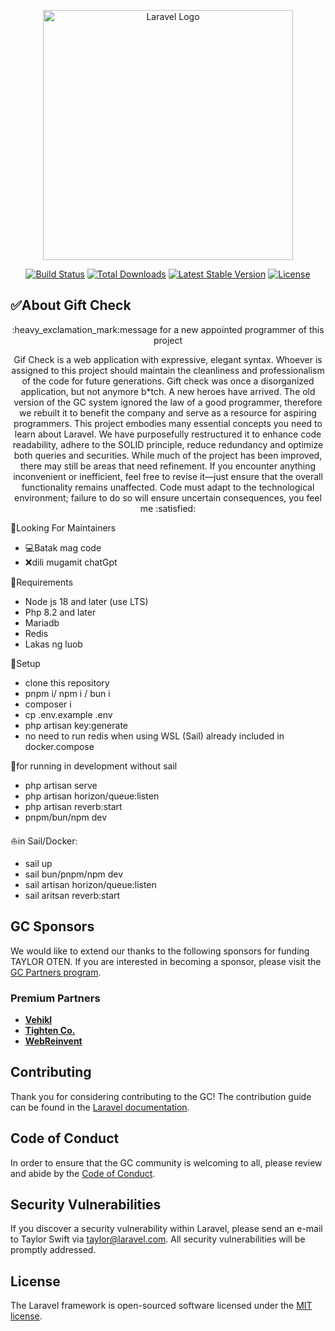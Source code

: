<p align="center"><a href="https://laravel.com" target="_blank"><img src="https://i.giphy.com/J0IZzqRxvrcmdZ4LgD.webp" width="400" alt="Laravel Logo"></a></p>

<p align="center">
<a href="https://github.com/laravel/framework/actions"><img src="https://github.com/laravel/framework/workflows/tests/badge.svg" alt="Build Status"></a>
<a href="https://packagist.org/packages/laravel/framework"><img src="https://img.shields.io/packagist/dt/laravel/framework" alt="Total Downloads"></a>
<a href="https://packagist.org/packages/laravel/framework"><img src="https://img.shields.io/packagist/v/laravel/framework" alt="Latest Stable Version"></a>
<a href="https://packagist.org/packages/laravel/framework"><img src="https://img.shields.io/packagist/l/laravel/framework" alt="License"></a>
</p>

## :white_check_mark:About Gift Check
<p align="center">
:heavy_exclamation_mark:message for a new appointed programmer of this project
<p align="center">
Gif Check is a web application with expressive, elegant syntax. Whoever is assigned to this project should maintain the cleanliness and professionalism of the code for future generations. Gift check was once a disorganized application, but not anymore b*tch. A new heroes have arrived. The old version of the GC system ignored the law of a good programmer, therefore we rebuilt it to benefit the company and serve as a resource for aspiring programmers.
This project embodies many essential concepts you need to learn about Laravel. We have purposefully restructured it to enhance code readability, adhere to the SOLID principle, reduce redundancy and optimize both queries and securities. 
While much of the project has been improved, there may still be areas that need refinement. If you encounter anything inconvenient or inefficient, feel free to revise it—just ensure that the overall functionality remains unaffected. Code must adapt to the technological environment; failure to do so will ensure uncertain consequences, you feel me :satisfied:
</p>
</p>

:construction_worker:Looking For Maintainers 
- :computer:Batak mag code
- :x:dili mugamit chatGpt
  
:newspaper:Requirements
- Node js 18 and later (use LTS)
- Php 8.2 and later
- Mariadb
- Redis
- Lakas ng luob

:rocket:Setup
- clone this repository
- pnpm i/ npm i / bun i
- composer i
- cp .env.example .env
- php artisan key:generate
- no need to run redis when using WSL (Sail) already included in docker.compose 

🏃for running in development
without sail
- php artisan serve
- php artisan horizon/queue:listen
- php artisan reverb:start
- pnpm/bun/npm dev
  
⛵in Sail/Docker:
- sail up
- sail bun/pnpm/npm dev
- sail artisan horizon/queue:listen
- sail aritsan reverb:start

## GC Sponsors

We would like to extend our thanks to the following sponsors for funding TAYLOR OTEN. If you are interested in becoming a sponsor, please visit the [GC Partners program](https://partners.laravel.com).

### Premium Partners

- **[Vehikl](https://vehikl.com/)**
- **[Tighten Co.](https://tighten.co)**
- **[WebReinvent](https://webreinvent.com/)**

## Contributing

Thank you for considering contributing to the GC! The contribution guide can be found in the [Laravel documentation](https://laravel.com/docs/contributions).

## Code of Conduct

In order to ensure that the GC community is welcoming to all, please review and abide by the [Code of Conduct](https://laravel.com/docs/contributions#code-of-conduct).

## Security Vulnerabilities

If you discover a security vulnerability within Laravel, please send an e-mail to Taylor Swift via [taylor@laravel.com](mailto:taylor@laravel.com). All security vulnerabilities will be promptly addressed.

## License

The Laravel framework is open-sourced software licensed under the [MIT license](https://opensource.org/licenses/MIT).

